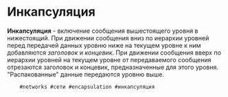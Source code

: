 # Инкапсуляция

**Инкапсуляция** - включение сообщения вышестоящего уровня в нижестоящий. При движении сообщения вниз по иерархии уровней перед передачей данных уровню ниже на текущем уровне к ним добавляются *заголовок* и *концевик*. При движении сообщения вверх по иерархии уровней на текущем уровне от передаваемого сообщения отрезаются заголовок и концевик, предназначенные для этого уровня. "Распакованные" данные передаются уровню выше.

        #networks #сети #encapsulation #инкапсуляция
